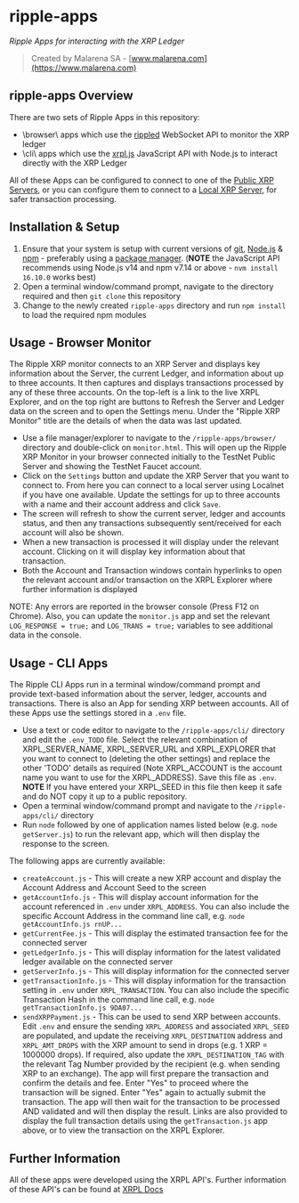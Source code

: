 # ripple-apps
_Ripple Apps for interacting with the XRP Ledger_
> Created by Malarena SA - [www.malarena.com](https://www.malarena.com)

## ripple-apps Overview
There are two sets of Ripple Apps in this repository:
- \browser\ apps which use the [rippled](https://xrpl.org/rippled-api.html) WebSocket API to monitor the XRP ledger
- \cli\ apps which use the [xrpl.js](https://js.xrpl.org/) JavaScript API with Node.js to interact directly with the XRP Ledger

All of these Apps can be configured to connect to one of the [Public XRP Servers](https://xrpl.org/public-servers.html), or you can configure them to connect to a [Local XRP Server](https://xrpl.org/install-rippled.html), for safer transaction processing.

## Installation & Setup
1. Ensure that your system is setup with current versions of [git](https://git-scm.com/), [Node.js](https://nodejs.org/) & [npm](https://www.npmjs.com/) - preferably using a [package manager](https://nodejs.org/en/download/package-manager/). (**NOTE** the JavaScript API recommends using Node.js v14 and npm v7.14 or above - `nvm install 16.10.0` works best)
2. Open a terminal window/command prompt, navigate to the directory required and then `git clone` this repository
3. Change to the newly created `ripple-apps` directory and run `npm install` to load the required npm modules

## Usage - Browser Monitor
The Ripple XRP monitor connects to an XRP Server and displays key information about the Server, the current Ledger, and information about up to three accounts. It then captures and displays transactions processed by any of these three accounts. On the top-left is a link to the live XRPL Explorer, and on the top right are buttons to Refresh the Server and Ledger data on the screen and to open the Settings menu. Under the "Ripple XRP Monitor" title are the details of when the data was last updated.

* Use a file manager/explorer to navigate to the `/ripple-apps/browser/` directory and double-click on `monitor.html`. This will open up the Ripple XRP Monitor in your browser connected initially to the TestNet Public Server and showing the TestNet Faucet account.
* Click on the `Settings` button and update the XRP Server that you want to connect to. From here you can connect to a local server using Localnet if you have one available. Update the settings for up to three accounts with a name and their account address and click `Save`.
* The screen will refresh to show the current server, ledger and accounts status, and then any transactions subsequently sent/received for each account will also be shown.
* When a new transaction is processed it will display under the relevant account. Clicking on it will display key information about that transaction.
* Both the Account and Transaction windows contain hyperlinks to open the relevant account and/or transaction on the XRPL Explorer where further information is displayed

NOTE: Any errors are reported in the browser console (Press F12 on Chrome). Also, you can update the `monitor.js` app and set the relevant `LOG_RESPONSE = true;` and `LOG_TRANS = true;` variables to see additional data in the console.

## Usage - CLI Apps
The Ripple CLI Apps run in a terminal window/command prompt and provide text-based information about the server, ledger, accounts and transactions. There is also an App for sending XRP between accounts. All of these Apps use the settings stored in a `.env` file.

* Use a text or code editor to navigate to the `/ripple-apps/cli/` directory and edit the `.env_TODO` file. Select the relevant combination of XRPL_SERVER_NAME, XRPL_SERVER_URL and XRPL_EXPLORER that you want to connect to (deleting the other settings) and replace the other 'TODO' details as required (Note XRPL_ACCOUNT is the account name you want to use for the XRPL_ADDRESS). Save this file as `.env`. **NOTE** If you have entered your XRPL_SEED in this file then keep it safe and do NOT copy it up to a public repository.
* Open a terminal window/command prompt and navigate to the `/ripple-apps/cli/` directory
* Run `node` followed by one of application names listed below (e.g. `node getServer.js`) to run the relevant app, which will then display the response to the screen.

The following apps are currently available:
* `createAccount.js` - This will create a new XRP account and display the Account Address and Account Seed to the screen
* `getAccountInfo.js` - This will display account information for the account referenced in `.env` under `XRPL_ADDRESS`. You can also include the specific Account Address in the command line call, e.g. `node getAccountInfo.js rnUP...`
* `getCurrentFee.js` - This will display the estimated transaction fee for the connected server
* `getLedgerInfo.js` - This will display information for the latest validated ledger available on the connected server
* `getServerInfo.js` - This will display information for the connected server
* `getTransactionInfo.js` - This will display information for the transaction setting in `.env` under `XRPL_TRANSACTION`. You can also include the specific Transaction Hash in the command line call, e.g. `node getTransactionInfo.js 9DA07...`
* `sendXRPPayment.js` - This can be used to send XRP between accounts. Edit `.env` and ensure the sending `XRPL_ADDRESS` and associated `XRPL_SEED` are populated, and update the receiving `XRPL_DESTINATION` address and `XRPL_AMT_DROPS` with the XRP amount to send in drops (e.g. 1 XRP = 1000000 drops). If required, also update the `XRPL_DESTINATION_TAG` with the relevant Tag Number provided by the recipient (e.g. when sending XRP to an exchange). The app will first prepare the transaction and confirm the details and fee. Enter "Yes" to proceed where the transaction will be signed. Enter "Yes" again to actually submit the transaction. The app will then wait for the transaction to be processed AND validated and will then display the result. Links are also provided to display the full transaction details using the `getTransaction.js` app above, or to view the transaction on the XRPL Explorer.

## Further Information
All of these apps were developed using the XRPL API's. Further information of these API's can be found at [XRPL Docs](https://xrpl.org/docs.html)
